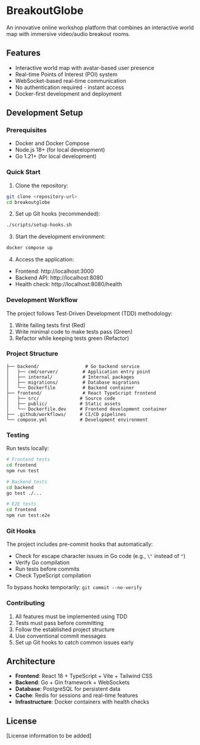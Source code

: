 # BreakoutGlobe

An innovative online workshop platform that combines an interactive world map with immersive video/audio breakout rooms.

## Features

- Interactive world map with avatar-based user presence
- Real-time Points of Interest (POI) system
- WebSocket-based real-time communication
- No authentication required - instant access
- Docker-first development and deployment

## Development Setup

### Prerequisites

- Docker and Docker Compose
- Node.js 18+ (for local development)
- Go 1.21+ (for local development)

### Quick Start

1. Clone the repository:
```bash
git clone <repository-url>
cd breakoutglobe
```

2. Set up Git hooks (recommended):
```bash
./scripts/setup-hooks.sh
```

3. Start the development environment:
```bash
docker compose up
```

4. Access the application:
- Frontend: http://localhost:3000
- Backend API: http://localhost:8080
- Health check: http://localhost:8080/health

### Development Workflow

The project follows Test-Driven Development (TDD) methodology:

1. Write failing tests first (Red)
2. Write minimal code to make tests pass (Green)
3. Refactor while keeping tests green (Refactor)

### Project Structure

```
├── backend/                 # Go backend service
│   ├── cmd/server/         # Application entry point
│   ├── internal/           # Internal packages
│   ├── migrations/         # Database migrations
│   └── Dockerfile          # Backend container
├── frontend/               # React TypeScript frontend
│   ├── src/               # Source code
│   ├── public/            # Static assets
│   └── Dockerfile.dev     # Frontend development container
├── .github/workflows/     # CI/CD pipelines
└── compose.yml            # Development environment
```

### Testing

Run tests locally:

```bash
# Frontend tests
cd frontend
npm run test

# Backend tests
cd backend
go test ./...

# E2E tests
cd frontend
npm run test:e2e
```

### Git Hooks

The project includes pre-commit hooks that automatically:
- Check for escape character issues in Go code (e.g., `\"` instead of `"`)
- Verify Go compilation
- Run tests before commits
- Check TypeScript compilation

To bypass hooks temporarily: `git commit --no-verify`

### Contributing

1. All features must be implemented using TDD
2. Tests must pass before committing
3. Follow the established project structure
4. Use conventional commit messages
5. Set up Git hooks to catch common issues early

## Architecture

- **Frontend**: React 18 + TypeScript + Vite + Tailwind CSS
- **Backend**: Go + Gin framework + WebSockets
- **Database**: PostgreSQL for persistent data
- **Cache**: Redis for sessions and real-time features
- **Infrastructure**: Docker containers with health checks

## License

[License information to be added]